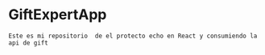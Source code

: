 # GiftExpertApp

    Este es mi repositorio  de el protecto echo en React y consumiendo la api de gift